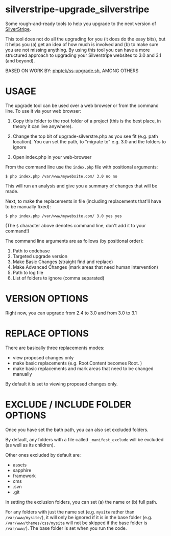 silverstripe-upgrade_silverstripe
=================================

Some rough-and-ready tools to help you upgrade to the next version of
[SilverStripe](http://www.silverstripe.org).

 This tool does not do all
the upgrading for you (it does do the easy bits), but it helps you
 (a) get an idea of how much is involved and
 (b) to make sure you are not missing anything.
By using this tool you can have a more structured approach to upgrading your
Silverstripe websites to 3.0 and 3.1 (and beyond).


BASED ON WORK BY:
[phptek/ss-upgrade.sh](https://gist.github.com/phptek/3902357), AMONG
OTHERS

USAGE
=================================

The upgrade tool can be used over a web browser or from the command
line. To use it via your web browser:

1. Copy this folder to the root folder of a project (this is the best
   place, in theory it can live anywhere).

2. Change the top bit of upgrade-silverstre.php as you see fit (e.g.
   path location). You can set the path, to "migrate to" e.g. 3.0 and
   the folders to ignore

3. Open index.php  in your web-browser

From the command line use the `index.php` file with positional
arguments:

    $ php index.php /var/www/mywebsite.com/ 3.0 no no

This will run an analysis and give you a summary of changes that will be
made.

Next, to make the replacements in file (including replacements that'll
have to be manually fixed):

    $ php index.php /var/www/mywebsite.com/ 3.0 yes yes

(The `$` character above denotes command line, don't add it to your
command!)

The command line arguments are as follows (by positional order):

1. Path to codebase
2. Targeted upgrade version
3. Make Basic Changes (straight find and replace)
4. Make Advanced Changes (mark areas that need human intervention)
5. Path to log file
6. List of folders to ignore (comma separated)

VERSION OPTIONS
=================================

Right now, you can upgrade from 2.4 to 3.0 and from 3.0 to 3.1

REPLACE OPTIONS
=================================

There are basically three replacements modes:

* view proposed changes only
* make basic replacements (e.g. Root.Content becomes Root. )
* make basic replacements and mark areas that need to be changed
  manually

By default it is set to viewing proposed changes only.


EXCLUDE / INCLUDE FOLDER OPTIONS
=================================

Once you have set the bath path, you
can also set excluded folders.

By default, any folders with a file called `_manifest_exclude` will be
excluded (as well as its children).

Other ones excluded by default are:

- assets
- sapphire
- framework
- cms
- .svn
- .git

In setting the exclusion folders, you can set (a) the name or (b) full
path.

For any folders with just the name set (e.g. `mysite` rather than
`/var/www/mysite/`), it will only be ignored if it is in the base folder
(e.g. `/var/www/themes/css/mysite` will not be skipped if the base
folder is `/var/www/`). The base folder is set when you run the code.
